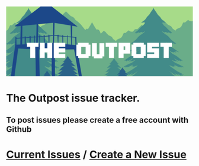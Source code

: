 ![The Outpost Logo](img/outpost-wide.png)
# The Outpost issue tracker.
## To post issues please create a free account with Github
# [Current Issues](https://github.com/theoutpostmc/issue-tracker/issues) / [Create a New Issue](https://github.com/theoutpostmc/issue-tracker/issues/new/choose)